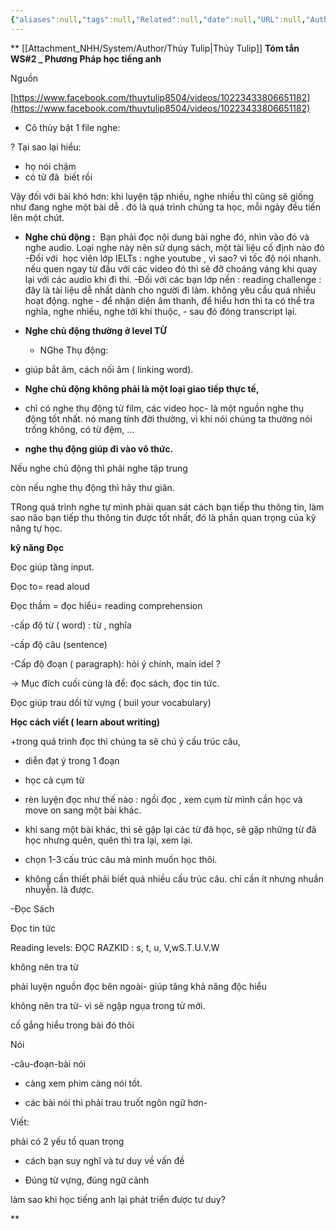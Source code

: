 ```yaml
---
{"aliases":null,"tags":null,"Related":null,"date":null,"URL":null,"Author":"Thuy tulip","dg-publish":true,"cover":null,"permalink":"/People/Phương Pháp học tiếng anh/","dgPassFrontmatter":true,"noteIcon":"2","created":"2024-01-19T05:28:00.804+07:00","updated":"2024-01-04T11:56:53.000+07:00"}
---
```


**
[[Attachment_NHH/System/Author/Thủy Tulip\|Thủy Tulip]]
**Tóm tắn WS#2 _ Phương Pháp học tiếng anh** 

Nguồn

[https://www.facebook.com/thuytulip8504/videos/10223433806651182](https://www.facebook.com/thuytulip8504/videos/10223433806651182)

- Cô thủy bật 1 file nghe:

? Tại sao lại hiểu:
- họ nói chậm
- có từ đã  biết rồi

Vậy đối với bài khó hơn: khi luyện tập nhiều, nghe nhiều thì cũng sẽ giống như đang nghe một bài dễ . đó là quá trình chúng ta học, mỗi ngày đều tiến lên một chút.
- **Nghe chủ động :** 
Bạn phải đọc nội dung bài nghe đó, nhìn vào đó và nghe audio.
Loại nghe này nên sử dụng sách, một tài liệu cố định nào đó
-Đối với  học viên lớp IELTs : nghe youtube , vì sao? vì tốc độ nói nhanh. nếu quen ngay từ đầu với các video đó thì sẽ đỡ choáng váng khi quay lại với các audio khi đi thi.
-Đối với các bạn lớp nền : reading challenge : đây là tài liệu dễ nhất dành cho người đi làm. không yêu cầu quá nhiều hoạt động.
  nghe - để nhận diện âm thanh, để hiểu hơn thì ta có thể tra nghĩa, nghe nhiều, nghe tới khi thuộc, - sau đó đóng transcript lại.
- **Nghe chủ động thường ở level TỪ**
   - NGhe Thụ động:
 - giúp bắt âm, cách nối âm ( linking word).
 - **Nghe chủ động không phải là một loại giao tiếp thực tế,** 
 
- chỉ có nghe thụ động từ film, các video học- là một nguồn nghe thụ động tốt nhất. nó mang tính đời thường, vì khi nói chúng ta thường nói trống không, có từ đệm, …

- **nghe thụ động giúp đi vào vô thức.**


Nếu nghe chủ động thì phải nghe tập trung

còn nếu nghe thụ động thì hãy thư giãn.

  
TRong quá trình nghe tự mình phải quan sát cách bạn tiếp thu thông tin, làm sao não bạn tiếp thu thông tin được tốt nhất, đó là phần quan trọng của kỹ năng tự học.


**kỹ năng Đọc**

Đọc giúp tăng input.

Đọc to= read aloud

Đọc thầm = đọc hiểu= reading comprehension

-cấp độ từ ( word) : từ , nghĩa

-cấp độ câu (sentence)

-Cấp độ đoạn ( paragraph): hỏi ý chính, main idel ?

-> Mục đích cuối cùng là để: đọc sách, đọc tin tức.

  

Đọc giúp trau dồi từ vựng ( buil your vocabulary)

**Học cách viết ( learn about writing)**

+trong quá trình đọc thì chúng ta sẽ chú ý cấu trúc câu,

+ diễn đạt ý trong 1 đoạn

+ học cả cụm từ

  

- rèn luyện đọc như thế nào : ngồi đọc , xem cụm từ mình cần học và move on sang một bài khác.
    
- khi sang một bài khác, thì sẽ gặp lại các từ đã học, sẽ gặp những từ đã học nhưng quên, quên thì tra lại, xem lại.
    
- chọn 1-3 cấu trúc câu mà mình muốn học thôi.
    
- không cần thiết phải biết quá nhiều cấu trúc câu. chỉ cần ít nhưng nhuần nhuyễn. là được.
    

  

-Đọc Sách

Đọc tin tức

  

Reading levels: ĐỌC RAZKID : s, t, u, V,wS.T.U.V.W 

  

không nên tra từ

phải luyện nguồn đọc bên ngoài- giúp tăng khả năng độc hiểu

không nên tra từ- vì sẽ ngập ngụa trong từ mới.

cố gắng hiểu trong bài đó thôi

  

Nói

-câu-đoạn-bài nói

- càng xem phim càng nói tốt.

- các bài nói thì phải trau truốt ngôn ngữ hơn-

  

Viết:

phải có 2 yếu tố quan trọng

- cách bạn suy nghĩ và tư duy về vấn đề 
    
- Đúng từ vựng, đúng ngữ cảnh
    

làm sao khi học tiếng anh lại phát triển được tư duy?

  
**